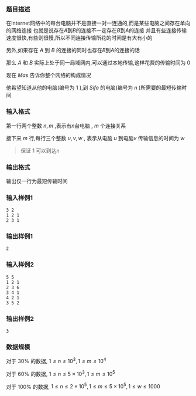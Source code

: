 ### 题目描述
在$\text{Internet}$网络中的每台电脑并不是直接一对一连通的,而是某些电脑之间存在单向的网络连接
也就是说存在$A$到$B$的连接不一定存在$B$到$A$的连接
并且有些连接传输速度很快,有些则很慢,所以不同连接传输所花的时间是有大有小的


另外,如果存在 $A$ 到 $B$ 的连接的同时也存在$B$到$A$的连接的话

那么 $A$ 和 $B$ 实际上处于同一局域网内,可以通过本地传输,这样花费的传输时间为 $0$

现在 $Mas$ 告诉你整个网络的构成情况

他希望知道从他的电脑(编号为 $1$ ),到 $Sifo$ 的电脑(编号为 $n$ )所需要的最短传输时间

### 输入格式
第一行两个整数 $n,m$ ,表示有$n$台电脑 , $m$ 个连接关系

接下来 $m$ 行,每行三个整数 $u,v,w$ , 表示从电脑 $u$ 到电脑$v$ 传输信息的时间为 $w$

> 保证 $1$ 可以到达$n$

### 输出格式
输出仅一行为最短传输时间

### 输入样例1
```
3 2
1 2 1
2 3 1
```
### 输出样例1
```
2
```
### 输入样例2
```
5 5
1 2 1
2 3 6
3 4 1
4 2 1
3 5 2
```
### 输出样例2
```
3
```
### 数据规模
对于 $30\%$ 的数据, $1\leq n\leq 10^3,1\leq m\leq 10^4$

对于 $60\%$ 的数据, $1\leq n\leq 5 \times 10^3,1\leq m\leq 10^5$

对于 $100\%$ 的数据, $1\leq n\leq 2 \times 10^5,1\leq m\leq 5 \times 10^5,1 \leq w \leq 1000$